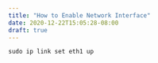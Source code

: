 ```yaml
---
title: "How to Enable Network Interface"
date: 2020-12-22T15:05:28-08:00
draft: true
---
```


```
sudo ip link set eth1 up
```